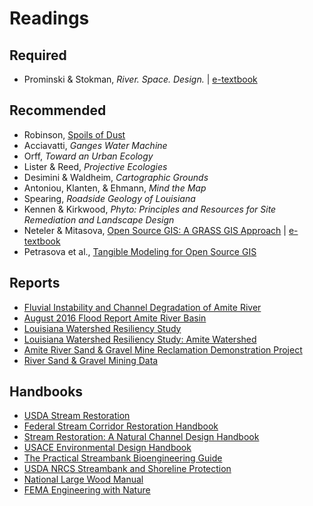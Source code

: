 # Readings

## Required
* Prominski & Stokman, *River. Space. Design.* | [e-textbook](http://libezp.lib.lsu.edu/login?url=https://www.degruyter.com/viewbooktoc/product/480856)

## Recommended
* Robinson, [Spoils of Dust](http://lmlab.org/the-spoils-of-dust/)
* Acciavatti, *Ganges Water Machine*
* Orff, *Toward an Urban Ecology*
* Lister & Reed, *Projective Ecologies*
* Desimini & Waldheim, *Cartographic Grounds*
* Antoniou, Klanten, & Ehmann, *Mind the Map*
* Spearing, *Roadside Geology of Louisiana*
* Kennen & Kirkwood, *Phyto: Principles and Resources for Site Remediation and Landscape Design*
* Neteler &  Mitasova, [Open Source GIS: A GRASS GIS Approach](https://grassbook.org/) |
[e-textbook](http://libezp.lib.lsu.edu/login?url=https://link.springer.com/book/10.1007%2F978-0-387-68574-8)
* Petrasova et al., [Tangible Modeling for Open Source GIS](https://www.springer.com/us/book/9783319893020)

## Reports
* [Fluvial Instability and Channel Degradation of Amite River](http://www.dtic.mil/dtic/tr/fulltext/u2/a471731.pdf)
* [August 2016 Flood Report Amite River Basin](http://www.amitebasin.org/2016Flood/August%202016%20Flood%20Preliminary%20Report.pdf)
* [Louisiana Watershed Resiliency Study](https://data.femadata.com/Region6/mitigation/riskmap/lawrs/reports/LaWRS_Main%20Report.pdf)
* [Louisiana Watershed Resiliency Study: Amite Watershed](https://data.femadata.com/Region6/mitigation/riskmap/lawrs/reports/Amite_Appendix.pdf)
* [Amite River Sand & Gravel Mine Reclamation Demonstration Project](http://www.mvn.usace.army.mil/Portals/56/docs/PD/Projects/AmiteEcoSys/DEQ.pdf)
* [River Sand & Gravel Mining Data](https://minerals.usgs.gov/mrerp/reports/Mossa-04HQGR0178/Mossa_Report1-04HQGR0178.pdf)

## Handbooks
* [USDA Stream Restoration](http://go.usa.gov/BvNA)
* [Federal Stream Corridor Restoration Handbook](https://www.nrcs.usda.gov/wps/portal/nrcs/detailfull/national/water/manage/restoration/?cid=stelprdb1043244)
* [Stream Restoration: A Natural Channel Design Handbook](https://semspub.epa.gov/work/01/554360.pdf)
* [USACE Environmental Design Handbook](http://www.mvr.usace.army.mil/Portals/48/docs/Environmental/EMP/HREP/EMP_Documents/2012%20UMRR%20EMP%20Environmental%20Design%20Handbook%20-%20FINAL.pdf)
* [The Practical Streambank Bioengineering Guide](https://www.nrcs.usda.gov/Internet/FSE_PLANTMATERIALS/publications/idpmcpu116.pdf)
* [USDA NRCS Streambank and Shoreline Protection](https://efotg.sc.egov.usda.gov/references/public/IA/Chapter-16_Streambank_and_Shoreline_Protection.pdf)
* [National Large Wood Manual](https://coloradoewp.com/sites/coloradoewp.com/files/document/pdf/2016%20National%20Large%20Wood%20Manual.pdf)
* [FEMA Engineering with Nature](https://www.fema.gov/pdf/about/regions/regionx/Engineering_With_Nature_Web.pdf)
